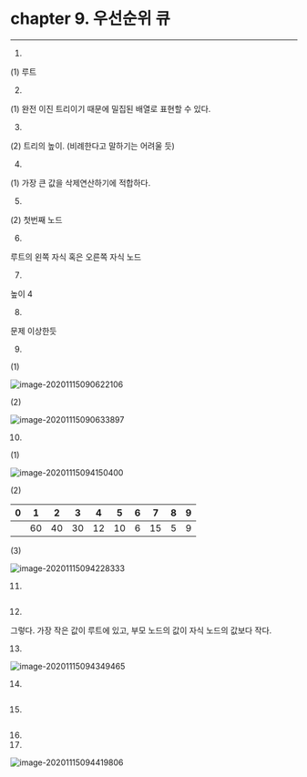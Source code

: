 # chapter 9. 우선순위 큐

-----

01.

(1) 루트



02.

(1) 완전 이진 트리이기 때문에 밀집된 배열로 표현할 수 있다.



03.

(2) 트리의 높이. (비례한다고 말하기는 어려울 듯)



04.

(1) 가장 큰 값을 삭제연산하기에 적합하다.



05.

(2) 첫번째 노드



06.

루트의 왼쪽 자식 혹은 오른쪽 자식 노드



07.

높이 4



08.

문제 이상한듯



09.

(1)

![image-20201115090622106](C:\Users\juho3\AppData\Roaming\Typora\typora-user-images\image-20201115090622106.png)

(2)

![image-20201115090633897](C:\Users\juho3\AppData\Roaming\Typora\typora-user-images\image-20201115090633897.png)



10.

(1)

![image-20201115094150400](C:\Users\juho3\AppData\Roaming\Typora\typora-user-images\image-20201115094150400.png)

(2)

| 0    | 1    | 2    | 3    | 4    | 5    | 6    | 7    | 8    | 9    |
| ---- | ---- | ---- | ---- | ---- | ---- | ---- | ---- | ---- | ---- |
|      | 60   | 40   | 30   | 12   | 10   | 6    | 15   | 5    | 9    |

(3)

![image-20201115094228333](C:\Users\juho3\AppData\Roaming\Typora\typora-user-images\image-20201115094228333.png)

11.

```c

```



12.

그렇다. 가장 작은 값이 루트에 있고, 부모 노드의 값이 자식 노드의 값보다 작다.



13.

![image-20201115094349465](C:\Users\juho3\AppData\Roaming\Typora\typora-user-images\image-20201115094349465.png)



14.

```C

```

15.

```c

```

16.

17.

![image-20201115094419806](C:\Users\juho3\AppData\Roaming\Typora\typora-user-images\image-20201115094419806.png)


